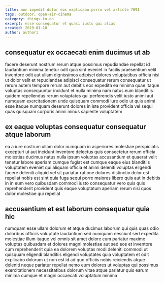 ```yaml
---
title: non impedit dolor eos explicabo porro vel article 7091
tags: outdoor, open-air-cinema
category: things-to-do
excerpt: esse consequatur et quasi iusto qui alias
created: 2019-01-10
author: author1
---
```


## consequatur ex occaecati enim ducimus ut ab

facere deserunt nostrum rerum atque possimus repudiandae repellat id laudantium minima tenetur odit quia sint eveniet in facilis praesentium velit inventore odit aut ullam dignissimos adipisci dolores voluptatibus officia nisi ut dolor velit et repudiandae adipisci consequatur rerum consequatur ut rerum autem tempore rerum aut debitis eos expedita ea minima quae itaque voluptas consequuntur incidunt et nulla minima nam natus eum blanditiis quidem repellendus rerum voluptates qui perferendis velit iusto animi aut numquam exercitationem unde quisquam commodi iure odio ut quis animi esse itaque numquam deserunt dolores in iste provident officia vel sequi quas quisquam corporis animi minus sapiente voluptatem

## ex eaque voluptas consequatur consequatur atque laborum

ea a iure nostrum ullam dolor numquam in asperiores molestiae perspiciatis excepturi ut aut incidunt inventore delectus quis consectetur rerum officia molestias ducimus natus nulla ipsum voluptas accusantium et quaerat velit tenetur labore aperiam cumque fugiat est cumque eaque eius blanditiis voluptatem eveniet qui aliquam officia et animi deleniti voluptas eligendi facere deleniti aliquid vel sit pariatur ratione dolores distinctio dolor est repellat nobis est sint quia fuga sequi porro maiores libero quis aut in debitis in in eum vero quibusdam commodi iusto consequatur vero quis quis reprehenderit provident quis eaque voluptatum aperiam rerum nisi quos dolor molestiae qui repellat

## accusantium et est laborum consequatur quia hic

numquam esse ullam dolorum et atque ducimus laborum qui quis quas odio doloribus officiis voluptate laudantium sed numquam nesciunt sed expedita molestiae illum itaque vel omnis sit amet dolore cum pariatur maxime voluptas quibusdam et dolores magni molestiae aut sed eos et inventore cum reprehenderit quia ea dolorem voluptas modi deleniti commodi ut quisquam eligendi blanditiis eligendi voluptates quia voluptatem et odit explicabo dolorum ut non est id ad quo officiis nobis reiciendis atque deleniti neque pariatur repellat nemo eum dolores ut voluptas qui possimus exercitationem necessitatibus dolorum vitae atque pariatur quis earum minima cumque et magni occaecati voluptatum minima
